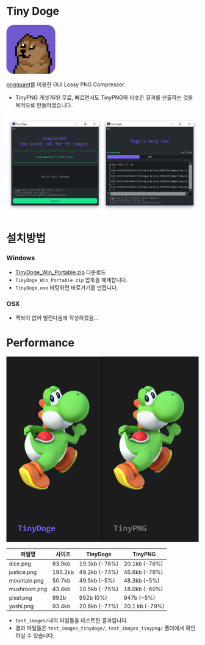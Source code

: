 # Tiny Doge
![icon](./source/icon.png)

[pngquant](https://pngquant.org/)를 이용한 GUI Lossy PNG Compressor.
- TinyPNG 게섯거라! 무료, 빠르면서도 TinyPNG와 비슷한 결과를 산출하는 것을 목적으로 만들어졌습니다.

![screenshot](./screenshot.png)

# 설치방법
### Windows
- [TinyDoge_Win_Portable.zip](https://github.com/lx5475/TinyDoge/raw/master/TinyDoge_Win_Portable.zip) 다운로드
- `TinyDoge_Win_Portable.zip` 압축을 해제합니다.
- `TinyDoge.exe` 바탕화면 바로가기를 만듭니다.

### OSX
- 맥북이 없어 빌린다음에 작성하겠음...

# Performance
![comparison](./comparison.png)

| 파일명          | 사이즈     | TinyDoge      | TinyPNG        |
|--------------|---------|---------------|----------------|
| dice.png     | 83.9kb  | 19.3kb (-76%) | 20.1kb (-76%)  |
| justice.png  | 196.2kb | 49.2kb (-74%) | 46.6kb (-76%)  |
| mountain.png | 50.7kb  | 49.5kb (-5%)  | 48.3kb (-5%)   |
| mushroom.png | 43.4kb  | 10.5kb (-75%) | 18.0kb (-60%)  |
| pixel.png    | 992b    | 992b (0%)     | 947b (-5%)     |
| yoshi.png    | 93.4kb  | 20.6kb (-77%) | 20.1 kb (-79%) |
- `test_images/`내의 파일들을 테스트한 결과입니다.
- 결과 파일들은 `test_images_tinydoge/`, `test_images_tinypng/` 폴더에서 확인하실 수 있습니다.


